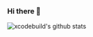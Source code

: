 ### Hi there 👋

![xcodebuild's github stats](https://github-readme-stats.vercel.app/api?username=xcodebuild&show_icons=true&title_color=fff&icon_color=79ff97&text_color=9f9f9f&bg_color=151515)

